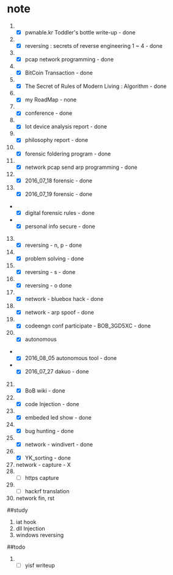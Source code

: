 # note

1. - [x] pwnable.kr Toddler's bottle write-up - done
2. - [x] reversing : secrets of reverse engineering 1 ~ 4 - done
2. - [x] pcap network programming - done
3. - [x] BitCoin Transaction - done
4. - [x] The Secret of Rules of Modern Living : Algorithm - done
5. - [x] my RoadMap - none
6. - [x] conference - done
7. - [x] Iot device analysis report - done
8. - [x] philosophy report - done
9. - [x] forensic foldering program - done
10. - [x] network pcap send arp programming - done
11. - [x] 2016_07_18 forensic - done
12. - [x] 2016_07_19 forensic - done
  - - [x] digital forensic rules - done
  - - [x] personal info secure - done
13. - [x] reversing - n, p - done
14. - [x] problem solving - done
15. - [x] reversing - s - done
16. - [x] reversing - o done
17. - [x] network - bluebox hack - done
18. - [x] network - arp spoof - done
19. - [x] codeengn conf participate - BOB_3GD5XC - done
20. - [x] autonomous
  - - [x] 2016_08_05 autonomous tool - done
  - - [x] 2016_07_27 dakuo - done
21. - [x] BoB wiki - done
22. - [x] code Injection - done
23. - [x] embeded led show - done
24. - [x] bug hunting - done
25. - [x] network - windivert - done
26. - [x] YK_sorting - done
27. network - capture - X
28. - [ ] https capture
29. - [ ] hackrf translation
30. network fin, rst

##study

1. iat hook
2. dll Injection
3. windows reversing

##todo
1. - [ ] yisf writeup
